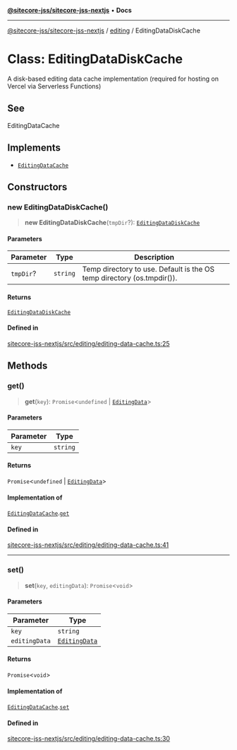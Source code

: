 [**@sitecore-jss/sitecore-jss-nextjs**](../../README.md) • **Docs**

***

[@sitecore-jss/sitecore-jss-nextjs](../../README.md) / [editing](../README.md) / EditingDataDiskCache

# Class: EditingDataDiskCache

A disk-based editing data cache implementation (required for hosting on Vercel via Serverless Functions)

## See

EditingDataCache

## Implements

- [`EditingDataCache`](../interfaces/EditingDataCache.md)

## Constructors

### new EditingDataDiskCache()

> **new EditingDataDiskCache**(`tmpDir`?): [`EditingDataDiskCache`](EditingDataDiskCache.md)

#### Parameters

| Parameter | Type | Description |
| ------ | ------ | ------ |
| `tmpDir`? | `string` | Temp directory to use. Default is the OS temp directory (os.tmpdir()). |

#### Returns

[`EditingDataDiskCache`](EditingDataDiskCache.md)

#### Defined in

[sitecore-jss-nextjs/src/editing/editing-data-cache.ts:25](https://github.com/Sitecore/jss/blob/991c8f57eceef710471966b7c855981e4aac1ded/packages/sitecore-jss-nextjs/src/editing/editing-data-cache.ts#L25)

## Methods

### get()

> **get**(`key`): `Promise`\<`undefined` \| [`EditingData`](../type-aliases/EditingData.md)\>

#### Parameters

| Parameter | Type |
| ------ | ------ |
| `key` | `string` |

#### Returns

`Promise`\<`undefined` \| [`EditingData`](../type-aliases/EditingData.md)\>

#### Implementation of

[`EditingDataCache`](../interfaces/EditingDataCache.md).[`get`](../interfaces/EditingDataCache.md#get)

#### Defined in

[sitecore-jss-nextjs/src/editing/editing-data-cache.ts:41](https://github.com/Sitecore/jss/blob/991c8f57eceef710471966b7c855981e4aac1ded/packages/sitecore-jss-nextjs/src/editing/editing-data-cache.ts#L41)

***

### set()

> **set**(`key`, `editingData`): `Promise`\<`void`\>

#### Parameters

| Parameter | Type |
| ------ | ------ |
| `key` | `string` |
| `editingData` | [`EditingData`](../type-aliases/EditingData.md) |

#### Returns

`Promise`\<`void`\>

#### Implementation of

[`EditingDataCache`](../interfaces/EditingDataCache.md).[`set`](../interfaces/EditingDataCache.md#set)

#### Defined in

[sitecore-jss-nextjs/src/editing/editing-data-cache.ts:30](https://github.com/Sitecore/jss/blob/991c8f57eceef710471966b7c855981e4aac1ded/packages/sitecore-jss-nextjs/src/editing/editing-data-cache.ts#L30)
